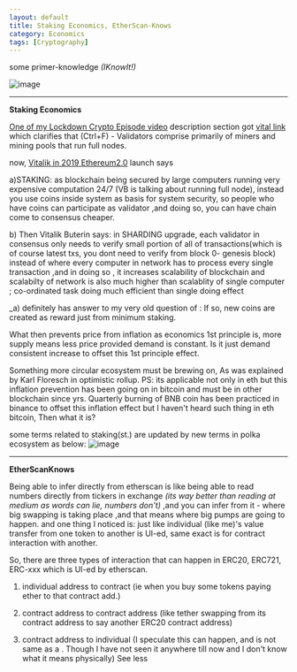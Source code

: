 ```yaml
---
layout: default
title: Staking Economics, EtherScan-Knows
category: Economics
tags: [Cryptography]
---
```


some primer-knowledge _(IKnowIt!)_

![image](https://github.com/sbibek086/write-the-docs/assets/11883023/1363ee70-de6b-4a01-91e4-e8fcea47840d)

---
**Staking Economics**

[One of my Lockdown Crypto Episode video](https://www.youtube.com/watch?v=eUpThQP0QV8) description section got [vital link](https://www.mangoresearch.co/blockchain-consensus-vs-validation/) which clarifies that (Ctrl+F) - Validators comprise primarily of miners and mining pools that run full nodes.

now, [Vitalik in 2019 Ethereum2.0](https://youtu.be/izzMuxD4OAM?si=dTGyOyGa3WTf7Xdn&t=122) launch says 

a)STAKING: as blockchain being secured by large computers running very expensive computation 24/7 (VB is talking about running full node), instead you use coins inside system as basis for system security, so people who have coins can participate as validator ,and doing so, you can have chain come to consensus cheaper. 

b) Then Vitalik Buterin says: in SHARDING upgrade, each validator in consensus only needs to verify small portion of all of transactions(which is of course latest txs, you dont need to verify from block 0- genesis block) instead of where every computer in network has to process every single transaction ,and in doing so , it increases scalability of blockchain and scalabilty of network is also much higher than scalablity of single computer ; co-ordinated task doing much efficient than single doing effect

_a) definitely has answer to my very old question of : If so, new coins are created as reward just from minimum staking. 

What then prevents price from inflation as economics 1st principle is, more supply means less price provided demand is constant. Is it just demand consistent increase to offset this 1st principle effect. 

Something more circular ecosystem must be brewing on, As was explained by Karl Floresch in optimistic rollup. PS: its applicable not only in eth but this inflation prevention has been going on in bitcoin and must be in other blockchain since yrs. Quarterly burning of BNB coin has been practiced in binance to offset this inflation effect but I haven't heard such thing in eth bitcoin, Then what it is?

some terms related to staking(st.) are updated by new terms in polka ecosystem as below:
![image](https://user-images.githubusercontent.com/11883023/134817025-5d9fe4a4-3d08-43c4-9be8-b6c8a1ae9a0f.png)

---
**EtherScanKnows**

 Being able to infer directly from etherscan is like being able to read numbers directly from tickers in exchange _(its way better than reading at medium as words can lie, numbers don't)_ ,and you can infer from it - where big swapping is taking place ,and that means where big pumps are going to happen.
and one thing I noticed is: just like individual (like me)'s value transfer from one token to another is UI-ed, same exact is for contract interaction with another.

So, there are three types of interaction that can happen in ERC20, ERC721, ERC-xxx which is UI-ed by etherscan.

1.  individual address to contract (ie when you buy some tokens paying ether to that contract add.)

2. contract address to contract address (like tether swapping from its contract address to say another ERC20 contract address)

3. contract address to individual (I speculate this can happen, and is not same as a . Though I have not seen it anywhere till now and I don't know what it means physically) See less

